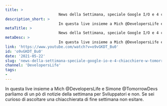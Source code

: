 ```yaml
---
title: > 
                        News della Settimana, speciale Google I/O e 4 chiacchiere! w/ @TomorrowDevs
description_short: > 
                        In questa live insieme a Mich @DevelopersLife e Simone @TomorrowDevs parliamo di un pò di notizie della settimana per ...
metaTitle: > 
                        News della Settimana, speciale Google I/O e 4 chiacchiere! w/ @TomorrowDevs
metaDesc: > 
                        In questa live insieme a Mich @DevelopersLife e Simone @TomorrowDevs parliamo di un pò di notizie della settimana per ...
link: 'https://www.youtube.com/watch?v=o9vGKDT_Bu0'
id: 'o9vGKDT_Bu0'
date: '2021-05-22'
slug: 'news-della-settimana-speciale-google-io-e-4-chiacchiere-w-tomorrowdevs'
channel: 'DevelopersLife'
tags: 
- 
---
```

In questa live insieme a Mich @DevelopersLife e Simone @TomorrowDevs parliamo di un pò di notizie della settimana per Sviluppatori e non. Se sei curioso di ascoltare una chiacchierata di fine settimana non esitare.